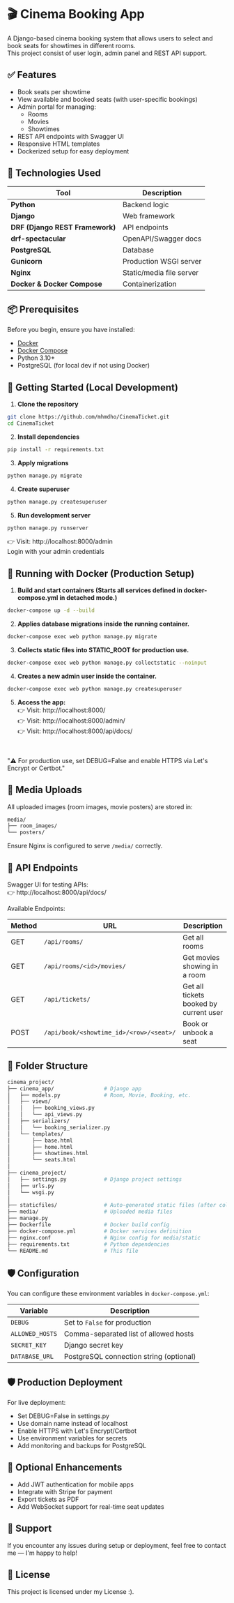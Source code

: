 # 🎬 Cinema Booking App

A Django-based cinema booking system that allows users to select and book seats for showtimes in different rooms.  
This project consist of user login, admin panel and REST API support.


## ✅ Features

- Book seats per showtime
- View available and booked seats (with user-specific bookings)
- Admin portal for managing:
  - Rooms
  - Movies
  - Showtimes
- REST API endpoints with Swagger UI
- Responsive HTML templates
- Dockerized setup for easy deployment


## 🧾 Technologies Used

| Tool | Description |
|------|-------------|
| **Python** | Backend logic |
| **Django** | Web framework |
| **DRF (Django REST Framework)** | API endpoints |
| **drf-spectacular** | OpenAPI/Swagger docs |
| **PostgreSQL** | Database |
| **Gunicorn** | Production WSGI server |
| **Nginx** | Static/media file server |
| **Docker & Docker Compose** | Containerization |


## 📦 Prerequisites

Before you begin, ensure you have installed:

- [Docker](https://docs.docker.com/engine/install/) 
- [Docker Compose](https://docs.docker.com/compose/install/) 
- Python 3.10+
- PostgreSQL (for local dev if not using Docker)


## 🚀 Getting Started (Local Development)

1. **Clone the repository**

```bash
git clone https://github.com/mhmdho/CinemaTicket.git 
cd CinemaTicket
```

2. **Install dependencies**
```bash
pip install -r requirements.txt
```

3. **Apply migrations**
```bash
python manage.py migrate
```

4. **Create superuser**
```bash
python manage.py createsuperuser
```

5. **Run development server**
```bash
python manage.py runserver
```

👉 Visit: http://localhost:8000/admin  
Login with your admin credentials


## 🐳 Running with Docker (Production Setup)

1. **Build and start containers (Starts all services defined in docker-compose.yml in detached mode.)**

```bash
docker-compose up -d --build
```

2. **Applies database migrations inside the running container.**

```bash
docker-compose exec web python manage.py migrate
```

3. **Collects static files into STATIC_ROOT for production use.**

```bash
docker-compose exec web python manage.py collectstatic --noinput
```

4. **Creates a new admin user inside the container.**

```bash
docker-compose exec web python manage.py createsuperuser
```

5. **Access the app:**  
👉 Visit: http://localhost:8000/  
👉 Visit: http://localhost:8000/admin/  
👉 Visit: http://localhost:8000/api/docs/  

<br>

"⚠️ For production use, set DEBUG=False and enable HTTPS via Let's Encrypt or Certbot."


## 📁 Media Uploads

All uploaded images (room images, movie posters) are stored in:

```bash
media/
├── room_images/
└── posters/
```

Ensure Nginx is configured to serve `/media/` correctly.


## 🔧 API Endpoints

Swagger UI for testing APIs:  
👉 http://localhost:8000/api/docs/

Available Endpoints:

| Method | URL | Description |
|--------|-----|-------------|
| GET | `/api/rooms/` | Get all rooms |
| GET | `/api/rooms/<id>/movies/` | Get movies showing in a room |
| GET | `/api/tickets/` | Get all tickets booked by current user |
| POST | `/api/book/<showtime_id>/<row>/<seat>/` | Book or unbook a seat


## 📁 Folder Structure

```bash
cinema_project/  
├── cinema_app/                # Django app  
│   ├── models.py              # Room, Movie, Booking, etc.  
│   ├── views/  
│   │   ├── booking_views.py  
│   │   └── api_views.py  
│   ├── serializers/  
│   │   └── booking_serializer.py  
│   └── templates/  
│       ├── base.html  
│       ├── home.html  
│       ├── showtimes.html  
│       └── seats.html  
│  
├── cinema_project/  
│   ├── settings.py            # Django project settings  
│   ├── urls.py  
│   └── wsgi.py  
│  
├── staticfiles/               # Auto-generated static files (after collectstatic)  
├── media/                     # Uploaded media files  
├── manage.py  
├── Dockerfile                 # Docker build config  
├── docker-compose.yml         # Docker services definition  
├── nginx.conf                 # Nginx config for media/static  
├── requirements.txt           # Python dependencies  
└── README.md                  # This file  
```

## 🛡️ Configuration

You can configure these environment variables in `docker-compose.yml`:

| Variable | Description |
|---------|-------------|
| `DEBUG` | Set to `False` for production |
| `ALLOWED_HOSTS` | Comma-separated list of allowed hosts |
| `SECRET_KEY` | Django secret key |
| `DATABASE_URL` | PostgreSQL connection string (optional) |

## 🛡️ Production Deployment
For live deployment:

- Set DEBUG=False in settings.py
- Use domain name instead of localhost
- Enable HTTPS with Let's Encrypt/Certbot
- Use environment variables for secrets
- Add monitoring and backups for PostgreSQL

## 🧪 Optional Enhancements

- Add JWT authentication for mobile apps
- Integrate with Stripe for payment
- Export tickets as PDF
- Add WebSocket support for real-time seat updates

## 💬 Support

If you encounter any issues during setup or deployment, feel free to contact me — I'm happy to help!

## 📜 License

This project is licensed under my License :).